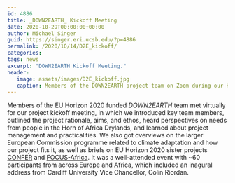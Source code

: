 ```yaml
---
id: 4886
title: _DOWN2EARTH_ Kickoff Meeting
date: 2020-10-29T00:00:00+00:00
author: Michael Singer
guid: https://singer.eri.ucsb.edu/?p=4886
permalink: /2020/10/14/D2E_kickoff/
categories: 
tags: news
excerpt: "DOWN2EARTH Kickoff Meeting."
header:
   image: assets/images/D2E_kickoff.jpg
   caption: Members of the DOWN2EARTH project team on Zoom during our Kickoff Meeting
---
```


Members of the EU Horizon 2020 funded _DOWN2EARTH_ team met virtually for our project kickoff meeting, in which we introduced key team members, outlined the project rationale, aims, and ethos, heard perspectives on needs from people in the Horn of Africa Drylands, and learned about project management and practicalities. We also got overviews on the larger European Commission programme related to climate adaptation and how our project fits it, as well as briefs on EU Horizon 2020 sister projects [CONFER](https://confer-h2020.eu/) and [FOCUS-Africa](http://focus-africaproject.eu/). It was a well-attended event with ~60 participants from across Europe and Africa, which included an inagural address from Cardiff University Vice Chancellor, Colin Riordan. 

